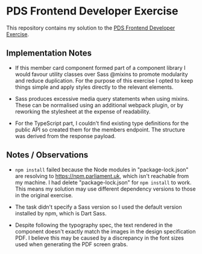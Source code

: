 # PDS Frontend Developer Exercise

This repository contains my solution to the [PDS Frontend Developer Exercise](TASK.md). 

## Implementation Notes

* If this member card component formed part of a component library I would favour utility classes over Sass @mixins to promote modularity and reduce duplication. For the purpose of this exercise I opted to keep things simple and apply styles directly to the relevant elements.

* Sass produces excessive media query statements when using mixins. These can be normalised using an additional webpack plugin, or by reworking the stylesheet at the expense of readability.

* For the TypeScript part, I couldn't find existing type definitions for the public API so created them for the members endpoint. The structure was derived from the response payload.

## Notes / Observations

* `npm install` failed because the Node modules in "package-lock.json" are resolving to https://npm.parliament.uk, which isn't reachable from my machine. I had delete "package-lock.json" for `npm install` to work. This means my solution may use different dependency versions to those in the original exercise.

* The task didn't specify a Sass version so I used the default version installed by npm, which is Dart Sass.

* Despite following the typography spec, the text rendered in the component doesn't exactly match the images in the design specification PDF. I believe this may be caused by a discrepancy in the font sizes used when generating the PDF screen grabs.
